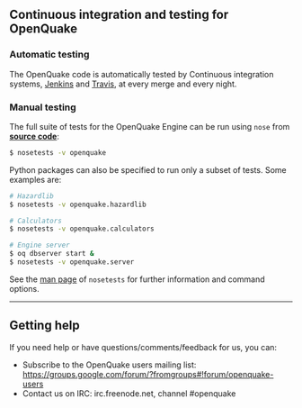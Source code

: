 ## Continuous integration and testing for OpenQuake

### Automatic testing

The OpenQuake code is automatically tested by Continuous integration systems, [Jenkins](https://ci.openquake.org) and [Travis](https://travis-ci.org/gem/oq-engine), at every merge and every night.

### Manual testing

The full suite of tests for the OpenQuake Engine can be run using `nose` from [**source code**](installing/development.md):

```bash
$ nosetests -v openquake
```

Python packages can also be specified to run only a subset of tests. Some examples are:

```bash
# Hazardlib
$ nosetests -v openquake.hazardlib

# Calculators
$ nosetests -v openquake.calculators

# Engine server
$ oq dbserver start &
$ nosetests -v openquake.server
```

See the [man page](http://nose.readthedocs.io/en/latest/man.html) of `nosetests` for further information and command options.

***

## Getting help
If you need help or have questions/comments/feedback for us, you can:
  * Subscribe to the OpenQuake users mailing list: https://groups.google.com/forum/?fromgroups#!forum/openquake-users
  * Contact us on IRC: irc.freenode.net, channel #openquake
